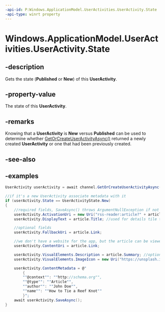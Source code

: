 ```yaml
---
-api-id: P:Windows.ApplicationModel.UserActivities.UserActivity.State
-api-type: winrt property
---
```


<!-- Property syntax.
public UserActivityState State { get; }
-->

# Windows.ApplicationModel.UserActivities.UserActivity.State

## -description

Gets the state (**Published** or **New**) of this **UserActivity**.

## -property-value

The state of this **UserActivity**.

## -remarks

Knowing that a **UserActivity** is **New** versus **Published** can be used to determine whether [GetOrCreateUserActivityAsync()](useractivitychannel_getorcreateuseractivityasync_1786538190.md) returned a newly created **UserActivity** or one that had been previously created.

## -see-also

## -examples

```cs
UserActivity userActivity = await channel.GetOrCreateUserActivityAsync(activityId, new HostName("contoso.com"));

//if it's a new UserActivity associate metadata with it
if (userActivity.State == UserActivityState.New)
{
    //required fields, SaveAsync() throws ArgumentNullException if not set
    userActivity.ActivationUri = new Uri("rss-reader:article?" + article.Link);
    userActivity.DisplayText = article.Title; //used for details tile text

    //optional fields
    userActivity.FallbackUri = article.Link;

    //we don't have a website for the app, but the article can be viewed in a browser
    userActivity.ContentUri = article.Link;

    userActivity.VisualElements.Description = article.Summary; //optional
    userActivity.VisualElements.ImageIcon = new Uri("https://unsplash.it/360/202?image=883"); //optional must be a remote source

    userActivity.ContentMetadata = @"
        {
        ""@context"": ""http://schema.org"",
        ""@type"": ""Article"",
        ""author"": ""John Doe"",
        ""name"": ""How to Tie a Reef Knot""
        }";
    await userActivity.SaveAsync();
}

```
